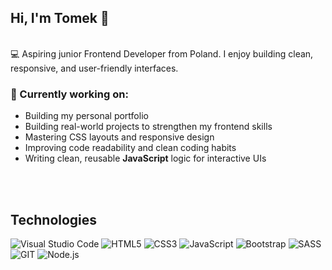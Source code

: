 ## Hi, I'm Tomek 👋
<br>
💻 Aspiring junior Frontend Developer from Poland. I enjoy building clean, responsive, and user-friendly interfaces.
<br>

### 🌱 Currently working on:
- Building my personal portfolio
- Building real-world projects to strengthen my frontend skills
- Mastering CSS layouts and responsive design
- Improving code readability and clean coding habits
- Writing clean, reusable **JavaScript** logic for interactive UIs
<br>
<br>

## Technologies 
![Visual Studio Code](https://img.icons8.com/?size=70&id=9OGIyU8hrxW5&format=png&color=000000)
![HTML5](https://img.icons8.com/?size=70&id=20909&format=png&color=000000)
![CSS3](https://img.icons8.com/?size=70&id=21278&format=png&color=000000)
![JavaScript](https://img.icons8.com/?size=70&id=PXTY4q2Sq2lG&format=png&color=000000)
![Bootstrap](https://img.icons8.com/?size=70&id=PndQWK6M1Hjo&format=png&color=000000)
![SASS](https://img.icons8.com/?size=70&id=QBqFNfPPB2Kx&format=png&color=000000)
![GIT](https://img.icons8.com/?size=70&id=20906&format=png&color=000000)
![Node.js](https://img.icons8.com/?size=70&id=hsPbhkOH4FMe&format=png&color=000000)

